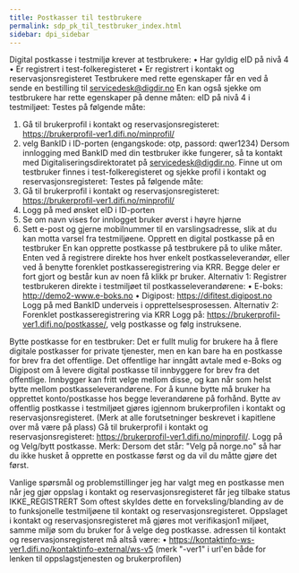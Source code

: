```yaml
---
title: Postkasser til testbrukere
permalink: sdp_pk_til_testbruker_index.html
sidebar: dpi_sidebar
---
```


Digital postkasse i testmiljø krever at testbrukere:
•	Har gyldig eID på nivå 4
•	Er registrert i test-folkeregisteret
•	Er registrert i kontakt og reservasjonsregisteret
Testbrukere med rette egenskaper får en ved å sende en bestilling til servicedesk@digdir.no En kan også sjekke om testbrukere har rette egenskaper på denne måten:
eID på nivå 4 i testmiljøet:
Testes på følgende måte:
1.	Gå til brukerprofil i kontakt og reservasjonsregisteret: https://brukerprofil-ver1.difi.no/minprofil/
2.	velg BankID i ID-porten (engangskode: otp, passord: qwer1234)
Dersom innlogging med BankID med din testbruker ikke fungerer, så ta kontakt med Digitaliseringsdirektoratet på servicedesk@digdir.no.
Finne ut om testbruker finnes i test-folkeregisteret og sjekke profil i kontakt og reservasjonsregisteret:
Testes på følgende måte:
1.	Gå til brukerprofil i kontakt og reservasjonsregisteret: https://brukerprofil-ver1.difi.no/minprofil/ 
2.	Logg på med ønsket eID i ID-porten
3.	Se om navn vises for innlogget bruker øverst i høyre hjørne
4.	Sett e-post og gjerne mobilnummer til en varslingsadresse, slik at du kan motta varsel fra testmiljøene.
Opprett en digital postkasse på en testbruker
En kan opprette postkasse på testbrukere på to ulike måter. Enten ved å registrere direkte hos hver enkelt postkasseleverandør, eller ved å benytte forenklet postkasseregistrering via KRR. Begge deler er fort gjort og består kun av noen få klikk pr bruker.
Alternativ 1: Registrer testbrukeren direkte i testmiljøet til postkasseleverandørene:
•	E-boks: http://demo2-www.e-boks.no
•	Digipost: https://difitest.digipost.no
Logg på med BankID underveis i opprettelsesprosessen.
Alternativ 2: Forenklet postkasseregistrering via KRR
Logg på: https://brukerprofil-ver1.difi.no/postkasse/, velg postkasse og følg instruksene. 
 
Bytte postkasse for en testbruker:
Det er fullt mulig for brukere ha å flere digitale postkasser for private tjenester, men en kan bare ha en postkasse for brev fra det offentlige. Det offentlige har inngått avtale med e-Boks og Digipost om å levere digital postkasse til innbyggere for brev fra det offentlige. Innbygger kan fritt velge mellom disse, og kan når som helst bytte mellom postkasseleverandørene. For å kunne bytte må bruker ha opprettet konto/postkasse hos begge leverandørene på forhånd. Bytte av offentlig postkasse i testmiljøet gjøres igjennom brukerprofilen i kontakt og reservasjonsregisteret.
(Merk at alle forutsetninger beskrevet i kapitlene over må være på plass)
Gå til brukerprofil i kontakt og reservasjonsregisteret: https://brukerprofil-ver1.difi.no/minprofil/. Logg på og Velg/bytt postkasse.
Merk: Dersom det står: "Velg på norge.no" så har du ikke husket å opprette en postkasse først og da vil du måtte gjøre det først.
 
Vanlige spørsmål og problemstillinger
jeg har valgt meg en postkasse men når jeg gjør oppslag i kontakt og reservasjonsregisteret får jeg tilbake status IKKE_REGISTRERT
Som oftest skyldes dette en forveksling/blanding av de to funksjonelle testmiljøene til kontakt og reservasjonsregisteret.
Oppslaget i kontakt og reservasjonsregisteret må gjøres mot verifikasjon1 miljøet, samme miljø som du bruker for å velge deg postkasse.
adressen til kontakt og reservasjonsregisteret må altså være:
•	https://kontaktinfo-ws-ver1.difi.no/kontaktinfo-external/ws-v5 
(merk "-ver1" i url'en både for lenken til oppslagstjenesten og brukerprofilen)
